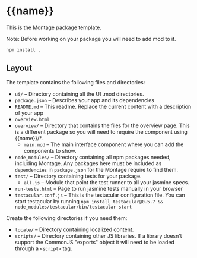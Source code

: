 {{name}}
==============

This is the Montage package template.

Note: Before working on your package you will need to add mod to it.

```
npm install .
```

Layout
------

The template contains the following files and directories:

* `ui/` – Directory containing all the UI .mod directories.
* `package.json` – Describes your app and its dependencies
* `README.md` – This readme. Replace the current content with a description of your app
* `overview.html`
* `overview/` – Directory that contains the files for the overview page. This is a different package so you will need to require the component using {{name}}/*.
  * `main.mod` – The main interface component where you can add the components to show.
* `node_modules/` – Directory containing all npm packages needed, including Montage. Any packages here must be included as `dependencies` in `package.json` for the Montage require to find them.
* `test/` – Directory containing tests for your package.
  * `all.js` – Module that point the test runner to all your jasmine specs.
* `run-tests.html` – Page to run jasmine tests manually in your browser
* `testacular.conf.js` – This is the testacular configuration file. You can start testacular by running `npm install testacular@0.5.7 && node_modules/testacular/bin/testacular start`

Create the following directories if you need them:

* `locale/` – Directory containing localized content.
* `scripts/` – Directory containing other JS libraries. If a library doesn’t support the CommonJS "exports" object it will need to be loaded through a `<script>` tag.

